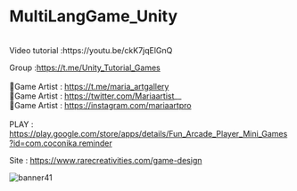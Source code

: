 # MultiLangGame_Unity
<br />
Video tutorial :https://youtu.be/ckK7jqElGnQ <br />

Group :https://t.me/Unity_Tutorial_Games<br /><br />
🎨Game Artist : https://t.me/maria_artgallery<br />
🎨Game Artist : https://twitter.com/Mariaartist__ <br />
🎨Game Artist : https://instagram.com/mariaartpro <br /><br />
PLAY : https://play.google.com/store/apps/details/Fun_Arcade_Player_Mini_Games?id=com.coconika.reminder<br />

Site : https://www.rarecreativities.com/game-design <br />


![banner41](https://user-images.githubusercontent.com/83016119/220836430-75242c00-817c-4dfc-867b-7508b86cb225.png)
